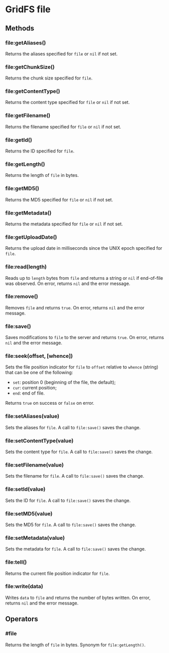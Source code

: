 GridFS file
===========

Methods
-------

### file:getAliases()
Returns the aliases specified for `file` or `nil` if not set.

### file:getChunkSize()
Returns the chunk size specified for `file`.

### file:getContentType()
Returns the content type specified for `file` or `nil` if not set.

### file:getFilename()
Returns the filename specified for `file` or `nil` if not set.

### file:getId()
Returns the ID specified for `file`.

### file:getLength()
Returns the length of `file` in bytes.

### file:getMD5()
Returns the MD5 specified for `file` or `nil` if not set.

### file:getMetadata()
Returns the metadata specified for `file` or `nil` if not set.

### file:getUploadDate()
Returns the upload date in milliseconds since the UNIX epoch specified for `file`.

### file:read(length)
Reads up to `length` bytes from `file` and returns a string or `nil` if end-of-file was observed.
On error, returns `nil` and the error message.

### file:remove()
Removes `file` and returns `true`. On error, returns `nil` and the error message.

### file:save()
Saves modifications to `file` to the server and returns `true`. On error, returns `nil` and the
error message.

### file:seek(offset, [whence])
Sets the file position indicator for `file` to `offset` relative to `whence` (string) that can be
one of the following:
- `set`: position 0 (beginning of the file, the default);
- `cur`: current position;
- `end`: end of file.

Returns `true` on success or `false` on error.

### file:setAliases(value)
Sets the aliases for `file`. A call to `file:save()` saves the change.

### file:setContentType(value)
Sets the content type for `file`. A call to `file:save()` saves the change.

### file:setFilename(value)
Sets the filename for `file`. A call to `file:save()` saves the change.

### file:setId(value)
Sets the ID for `file`. A call to `file:save()` saves the change.

### file:setMD5(value)
Sets the MD5 for `file`. A call to `file:save()` saves the change.

### file:setMetadata(value)
Sets the metadata for `file`. A call to `file:save()` saves the change.

### file:tell()
Returns the current file position indicator for `file`.

### file:write(data)
Writes `data` to `file` and returns the number of bytes written. On error, returns `nil` and the
error message.


Operators
---------

### #file
Returns the length of `file` in bytes. Synonym for `file:getLength()`.
